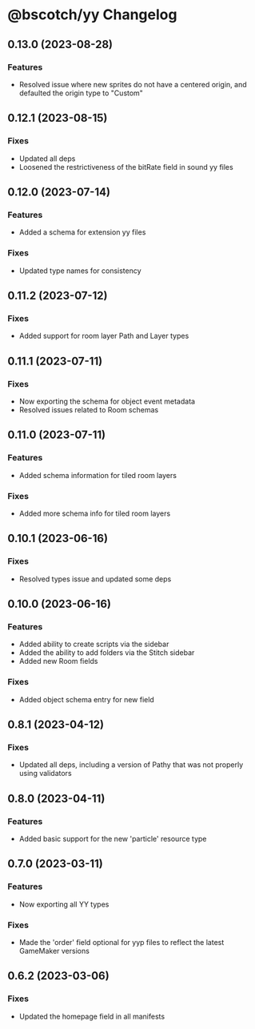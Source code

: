 # @bscotch/yy Changelog

## 0.13.0 (2023-08-28)

### Features

- Resolved issue where new sprites do not have a centered origin, and defaulted the origin type to "Custom"

## 0.12.1 (2023-08-15)

### Fixes

- Updated all deps
- Loosened the restrictiveness of the bitRate field in sound yy files

## 0.12.0 (2023-07-14)

### Features

- Added a schema for extension yy files

### Fixes

- Updated type names for consistency

## 0.11.2 (2023-07-12)

### Fixes

- Added support for room layer Path and Layer types

## 0.11.1 (2023-07-11)

### Fixes

- Now exporting the schema for object event metadata
- Resolved issues related to Room schemas

## 0.11.0 (2023-07-11)

### Features

- Added schema information for tiled room layers

### Fixes

- Added more schema info for tiled room layers

## 0.10.1 (2023-06-16)

### Fixes

- Resolved types issue and updated some deps

## 0.10.0 (2023-06-16)

### Features

- Added ability to create scripts via the sidebar
- Added the ability to add folders via the Stitch sidebar
- Added new Room fields

### Fixes

- Added object schema entry for new field

## 0.8.1 (2023-04-12)

### Fixes

- Updated all deps, including a version of Pathy that was not properly using validators

## 0.8.0 (2023-04-11)

### Features

- Added basic support for the new 'particle' resource type

## 0.7.0 (2023-03-11)

### Features

- Now exporting all YY types

### Fixes

- Made the 'order' field optional for yyp files to reflect the latest GameMaker versions

## 0.6.2 (2023-03-06)

### Fixes

- Updated the homepage field in all manifests